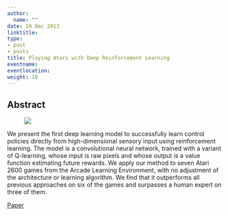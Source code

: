 ```yaml
---
author:
  name: ""
date: 19 Dec 2013
linktitle:
type:
- post
- posts
title: Playing Atari with Deep Reinforcement Learning
eventname:
eventlocation:  
weight: 10
---
```


## Abstract
<figure>
  <img src="/images/breakout.png" />
</figure>

We present the first deep learning model to successfully learn control policies directly from high-dimensional sensory input using reinforcement learning. The model is a convolutional neural network, trained with a variant of Q-learning, whose input is raw pixels and whose output is a value function estimating future rewards. We apply our method to seven Atari 2600 games from the Arcade Learning Environment, with no adjustment of the architecture or learning algorithm. We find that it outperforms all previous approaches on six of the games and surpasses a human expert on three of them.

[Paper](https://www.cs.toronto.edu/~vmnih/docs/dqn.pdf)
